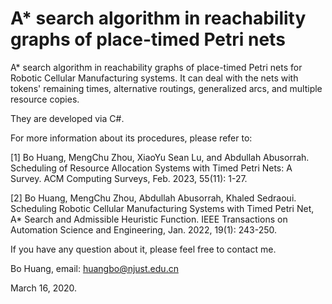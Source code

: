 # A* search algorithm in reachability graphs of place-timed Petri nets
A* search algorithm in reachability graphs of place-timed Petri nets for Robotic Cellular Manufacturing systems.
It can deal with the nets with tokens' remaining times, alternative routings, generalized arcs, and multiple resource copies.

They are developed via C#.

For more information about its procedures, please refer to:

[1]	Bo Huang, MengChu Zhou, XiaoYu Sean Lu, and Abdullah Abusorrah. Scheduling of Resource Allocation Systems with Timed Petri Nets: A Survey. ACM Computing Surveys, Feb. 2023, 55(11): 1-27.

[2] Bo Huang, MengChu Zhou, Abdullah Abusorrah, Khaled Sedraoui. Scheduling Robotic Cellular Manufacturing Systems with Timed Petri Net, A* Search and Admissible Heuristic Function. IEEE Transactions on Automation Science and Engineering, Jan. 2022, 19(1): 243-250.

If you have any question about it, please feel free to contact me.

Bo Huang, email: huangbo@njust.edu.cn

March 16, 2020.
